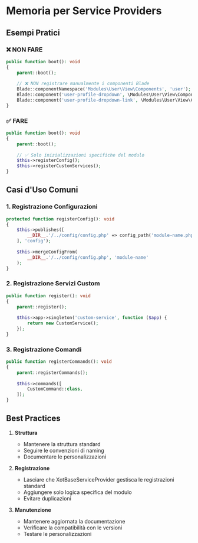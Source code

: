 # Memoria per Service Providers

## Esempi Pratici

### ❌ NON FARE
```php
public function boot(): void
{
    parent::boot();
    
    // ❌ NON registrare manualmente i componenti Blade
    Blade::componentNamespace('Modules\User\View\Components', 'user');
    Blade::component('user-profile-dropdown', \Modules\User\View\Components\Profile\Dropdown::class);
    Blade::component('user-profile-dropdown-link', \Modules\User\View\Components\Profile\DropdownLink::class);
}
```

### ✅ FARE
```php
public function boot(): void
{
    parent::boot();
    
    // ✅ Solo inizializzazioni specifiche del modulo
    $this->registerConfig();
    $this->registerCustomServices();
}
```

## Casi d'Uso Comuni

### 1. Registrazione Configurazioni
```php
protected function registerConfig(): void
{
    $this->publishes([
        __DIR__.'/../config/config.php' => config_path('module-name.php'),
    ], 'config');
    
    $this->mergeConfigFrom(
        __DIR__.'/../config/config.php', 'module-name'
    );
}
```

### 2. Registrazione Servizi Custom
```php
public function register(): void
{
    parent::register();
    
    $this->app->singleton('custom-service', function ($app) {
        return new CustomService();
    });
}
```

### 3. Registrazione Comandi
```php
public function registerCommands(): void
{
    parent::registerCommands();
    
    $this->commands([
        CustomCommand::class,
    ]);
}
```

## Best Practices

1. **Struttura**
   - Mantenere la struttura standard
   - Seguire le convenzioni di naming
   - Documentare le personalizzazioni

2. **Registrazione**
   - Lasciare che XotBaseServiceProvider gestisca le registrazioni standard
   - Aggiungere solo logica specifica del modulo
   - Evitare duplicazioni

3. **Manutenzione**
   - Mantenere aggiornata la documentazione
   - Verificare la compatibilità con le versioni
   - Testare le personalizzazioni 